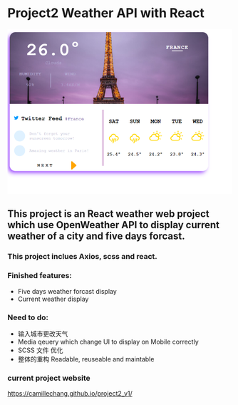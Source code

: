 # Project2 Weather API with React

![](./src/assets/imgs/website-ui.png)

## This project is an React weather web project which use OpenWeather API to display current weather of a city and five days forcast.

### This project inclues Axios, scss and react.

### Finished features:

- Five days weather forcast display
- Current weather display

### Need to do:

- 输入城市更改天气
- Media qeuery which change UI to display on Mobile correctly
- SCSS 文件 优化
- 整体的重构 Readable, reuseable and maintable

### current project website

https://camillechang.github.io/project2_v1/
